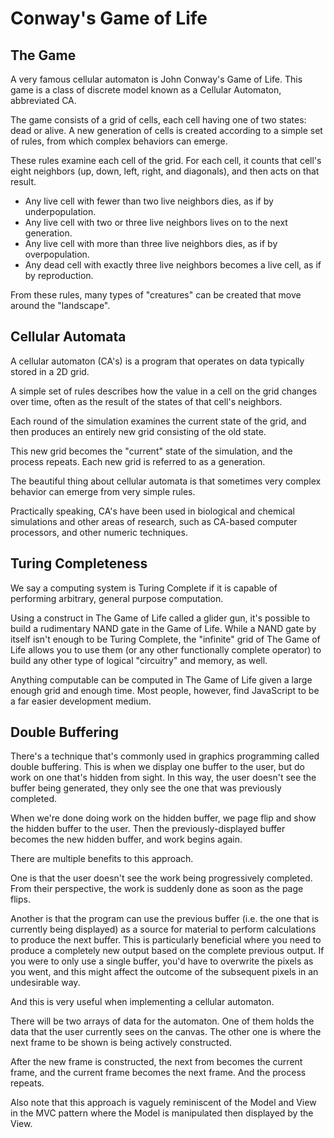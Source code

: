 # Conway's Game of Life

## The Game

A very famous cellular automaton is John Conway's Game of Life. This game is a class of discrete model known as a Cellular Automaton, abbreviated CA.

The game consists of a grid of cells, each cell having one of two states: dead or alive. A new generation of cells is created according to a simple set of rules, from which complex behaviors can emerge.

These rules examine each cell of the grid. For each cell, it counts that cell's eight neighbors (up, down, left, right, and diagonals), and then acts on that result.

-   Any live cell with fewer than two live neighbors dies, as if by underpopulation.
-   Any live cell with two or three live neighbors lives on to the next generation.
-   Any live cell with more than three live neighbors dies, as if by overpopulation.
-   Any dead cell with exactly three live neighbors becomes a live cell, as if by reproduction.

From these rules, many types of "creatures" can be created that move around the "landscape".

## Cellular Automata

A cellular automaton (CA's) is a program that operates on data typically stored in a 2D grid.

A simple set of rules describes how the value in a cell on the grid changes over time, often as the result of the states of that cell's neighbors.

Each round of the simulation examines the current state of the grid, and then produces an entirely new grid consisting of the old state.

This new grid becomes the "current" state of the simulation, and the process repeats. Each new grid is referred to as a generation.

The beautiful thing about cellular automata is that sometimes very complex behavior can emerge from very simple rules.

Practically speaking, CA's have been used in biological and chemical simulations and other areas of research, such as CA-based computer processors, and other numeric techniques.

## Turing Completeness

We say a computing system is Turing Complete if it is capable of performing arbitrary, general purpose computation.

Using a construct in The Game of Life called a glider gun, it's possible to build a rudimentary NAND gate in the Game of Life. While a NAND gate by itself isn't enough to be Turing Complete, the "infinite" grid of The Game of Life allows you to use them (or any other functionally complete operator) to build any other type of logical "circuitry" and memory, as well.

Anything computable can be computed in The Game of Life given a large enough grid and enough time. Most people, however, find JavaScript to be a far easier development medium.

## Double Buffering

There's a technique that's commonly used in graphics programming called double buffering. This is when we display one buffer to the user, but do work on one that's hidden from sight. In this way, the user doesn't see the buffer being generated, they only see the one that was previously completed.

When we're done doing work on the hidden buffer, we page flip and show the hidden buffer to the user. Then the previously-displayed buffer becomes the new hidden buffer, and work begins again.

There are multiple benefits to this approach.

One is that the user doesn't see the work being progressively completed. From their perspective, the work is suddenly done as soon as the page flips.

Another is that the program can use the previous buffer (i.e. the one that is currently being displayed) as a source for material to perform calculations to produce the next buffer. This is particularly beneficial where you need to produce a completely new output based on the complete previous output. If you were to only use a single buffer, you'd have to overwrite the pixels as you went, and this might affect the outcome of the subsequent pixels in an undesirable way.

And this is very useful when implementing a cellular automaton.

There will be two arrays of data for the automaton. One of them holds the data that the user currently sees on the canvas. The other one is where the next frame to be shown is being actively constructed.

After the new frame is constructed, the next from becomes the current frame, and the current frame becomes the next frame. And the process repeats.

Also note that this approach is vaguely reminiscent of the Model and View in the MVC pattern where the Model is manipulated then displayed by the View.
